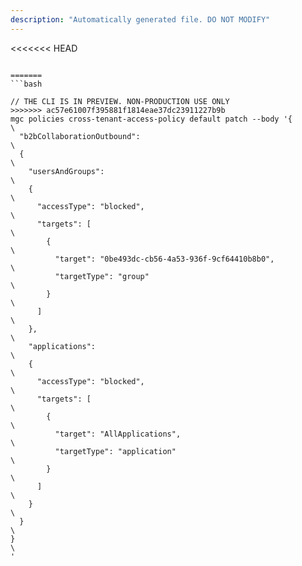 ```yaml
---
description: "Automatically generated file. DO NOT MODIFY"
---
```


<<<<<<< HEAD
```cli

=======
```bash

// THE CLI IS IN PREVIEW. NON-PRODUCTION USE ONLY
>>>>>>> ac57e61007f395881f1814eae37dc23911227b9b
mgc policies cross-tenant-access-policy default patch --body '{\
  "b2bCollaborationOutbound":\
  {\
    "usersAndGroups":\
    {\
      "accessType": "blocked",\
      "targets": [\
        {\
          "target": "0be493dc-cb56-4a53-936f-9cf64410b8b0",\
          "targetType": "group"\
        }\
      ]\
    },\
    "applications":\
    {\
      "accessType": "blocked",\
      "targets": [\
        {\
          "target": "AllApplications",\
          "targetType": "application"\
        }\
      ]\
    }\
  }\
}\
'

```